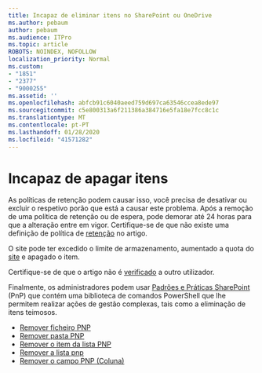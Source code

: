 ```yaml
---
title: Incapaz de eliminar itens no SharePoint ou OneDrive
ms.author: pebaum
author: pebaum
ms.audience: ITPro
ms.topic: article
ROBOTS: NOINDEX, NOFOLLOW
localization_priority: Normal
ms.custom:
- "1851"
- "2377"
- "9000255"
ms.assetid: ''
ms.openlocfilehash: abfcb91c6040aeed759d697ca63546ccea8ede97
ms.sourcegitcommit: c5e800313a6f211386a384716e5fa18e7fcc8c1c
ms.translationtype: MT
ms.contentlocale: pt-PT
ms.lasthandoff: 01/28/2020
ms.locfileid: "41571282"
---
```

# <a name="unable-to-delete-items"></a>Incapaz de apagar itens

As políticas de retenção podem causar isso, você precisa de desativar ou excluir o respetivo porão que está a causar este problema. Após a remoção de uma política de retenção ou de espera, pode demorar até 24 horas para que a alteração entre em vigor. Certifique-se de que não existe uma definição de política de [retenção](https://docs.microsoft.com/office365/securitycompliance/retention-policies) no artigo.

O site pode ter excedido o limite de armazenamento, aumentado a quota do [site](https://docs.microsoft.com/powershell/module/sharepoint-online/set-sposite?view=sharepoint-ps) e apagado o item.

Certifique-se de que o artigo não é [verificado](https://support.office.com/article/check-out-check-in-or-discard-changes-to-files-in-a-library-7e2c12a9-a874-4393-9511-1378a700f6de) a outro utilizador.

Finalmente, os administradores podem usar [Padrões e Práticas SharePoint](https://docs.microsoft.com/powershell/sharepoint/sharepoint-pnp/sharepoint-pnp-cmdlets?view=sharepoint-ps#installation) (PnP) que contém uma biblioteca de comandos PowerShell que lhe permitem realizar ações de gestão complexas, tais como a eliminação de itens teimosos.
- [Remover ficheiro PNP](https://docs.microsoft.com/powershell/module/sharepoint-pnp/remove-pnpfile?view=sharepoint-ps)
- [Remover pasta PNP](https://docs.microsoft.com/powershell/module/sharepoint-pnp/remove-pnpfolder?view=sharepoint-ps)
- [Remover o item da lista PNP](https://docs.microsoft.com/powershell/module/sharepoint-pnp/remove-pnplistitem?view=sharepoint-ps)
- [Remover a lista pnp](https://docs.microsoft.com/powershell/module/sharepoint-pnp/remove-pnplist?view=sharepoint-ps)
- [Remover o campo PNP (Coluna)](https://docs.microsoft.com/powershell/module/sharepoint-pnp/remove-pnpfield?view=sharepoint-ps)